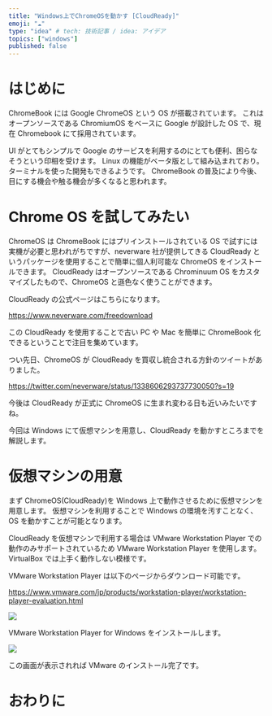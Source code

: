 ```yaml
---
title: "Windows上でChromeOSを動かす [CloudReady]"
emoji: "☁"
type: "idea" # tech: 技術記事 / idea: アイデア
topics: ["windows"]
published: false
---
```


# はじめに

ChromeBook には Google ChromeOS という OS が搭載されています。
これはオープンソースである ChromiumOS をベースに Google が設計した OS で、現在 Chromebook にて採用されています。

UI がとてもシンプルで Google のサービスを利用するのにとても便利、困らなそうという印相を受けます。
Linux の機能がベータ版として組み込まれており。ターミナルを使った開発もできるようです。
ChromeBook の普及により今後、目にする機会や触る機会が多くなると思われます。

# Chrome OS を試してみたい

ChromeOS は ChromeBook にはプリインストールされている OS で試すには実機が必要と思われがちですが、neverware 社が提供してきる CloudReady というパッケージを使用することで簡単に個人利可能な ChromeOS をインストールできます。
CloudReady はオープンソースである Chrominuum OS をカスタマイズしたもので、ChromeOS と遜色なく使うことができます。

CloudReady の公式ページはこちらになります。

https://www.neverware.com/freedownload

この CloudReady を使用することで古い PC や Mac を簡単に ChromeBook 化できるということで注目を集めています。

つい先日、ChromeOS が CloudReady を買収し統合される方針のツイートがありました。

https://twitter.com/neverware/status/1338606293737730050?s=19

今後は CloudReady が正式に ChromeOS に生まれ変わる日も近いみたいですね。

今回は Windows にて仮想マシンを用意し、CloudReady を動かすところまでを解説します。

# 仮想マシンの用意

まず ChromeOS(CloudReady)を Windows 上で動作させるために仮想マシンを用意します。
仮想マシンを利用することで Windows の環境を汚すことなく、OS を動かすことが可能となります。

CloudReady を仮想マシンで利用する場合は VMware Workstation Player での動作のみサポートされているため VMware Workstation Player を使用します。VirtualBox では上手く動作しない模様です。

VMware Workstation Player は以下のページからダウンロード可能です。

https://www.vmware.com/jp/products/workstation-player/workstation-player-evaluation.html

![](https://storage.googleapis.com/zenn-user-upload/w0r475gfqn6tcd0zvte1g9qr21a8)

VMware Workstation Player for Windows をインストールします。

![](https://storage.googleapis.com/zenn-user-upload/lik7ygtirmi2gvhvvljiwt079r48)

この画面が表示されれば VMware のインストール完了です。


# おわりに
